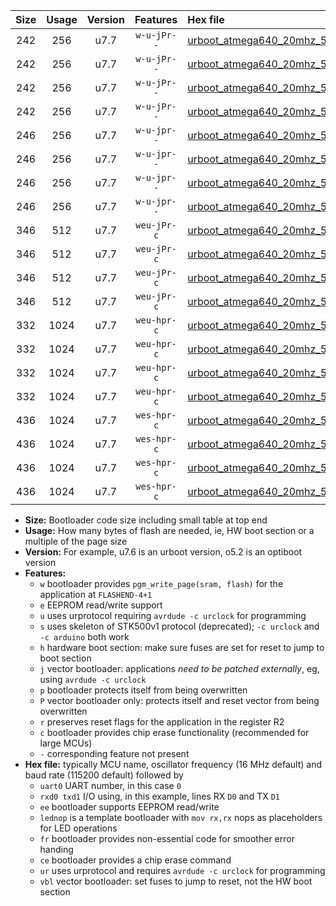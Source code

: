 |Size|Usage|Version|Features|Hex file|
|:-:|:-:|:-:|:-:|:--|
|242|256|u7.7|`w-u-jPr--`|[urboot_atmega640_20mhz_500000bps_uart0_rxe0_txe1_lednop_ur_vbl.hex](https://raw.githubusercontent.com/stefanrueger/urboot.hex/main/mcus/atmega640/fcpu_20mhz/500000_bps/urboot_atmega640_20mhz_500000bps_uart0_rxe0_txe1_lednop_ur_vbl.hex)|
|242|256|u7.7|`w-u-jPr--`|[urboot_atmega640_20mhz_500000bps_uart1_rxd2_txd3_lednop_ur_vbl.hex](https://raw.githubusercontent.com/stefanrueger/urboot.hex/main/mcus/atmega640/fcpu_20mhz/500000_bps/urboot_atmega640_20mhz_500000bps_uart1_rxd2_txd3_lednop_ur_vbl.hex)|
|242|256|u7.7|`w-u-jPr--`|[urboot_atmega640_20mhz_500000bps_uart2_rxh0_txh1_lednop_ur_vbl.hex](https://raw.githubusercontent.com/stefanrueger/urboot.hex/main/mcus/atmega640/fcpu_20mhz/500000_bps/urboot_atmega640_20mhz_500000bps_uart2_rxh0_txh1_lednop_ur_vbl.hex)|
|242|256|u7.7|`w-u-jPr--`|[urboot_atmega640_20mhz_500000bps_uart3_rxj0_txj1_lednop_ur_vbl.hex](https://raw.githubusercontent.com/stefanrueger/urboot.hex/main/mcus/atmega640/fcpu_20mhz/500000_bps/urboot_atmega640_20mhz_500000bps_uart3_rxj0_txj1_lednop_ur_vbl.hex)|
|246|256|u7.7|`w-u-jpr--`|[urboot_atmega640_20mhz_500000bps_uart0_rxe0_txe1_lednop_fr_ur_vbl.hex](https://raw.githubusercontent.com/stefanrueger/urboot.hex/main/mcus/atmega640/fcpu_20mhz/500000_bps/urboot_atmega640_20mhz_500000bps_uart0_rxe0_txe1_lednop_fr_ur_vbl.hex)|
|246|256|u7.7|`w-u-jpr--`|[urboot_atmega640_20mhz_500000bps_uart1_rxd2_txd3_lednop_fr_ur_vbl.hex](https://raw.githubusercontent.com/stefanrueger/urboot.hex/main/mcus/atmega640/fcpu_20mhz/500000_bps/urboot_atmega640_20mhz_500000bps_uart1_rxd2_txd3_lednop_fr_ur_vbl.hex)|
|246|256|u7.7|`w-u-jpr--`|[urboot_atmega640_20mhz_500000bps_uart2_rxh0_txh1_lednop_fr_ur_vbl.hex](https://raw.githubusercontent.com/stefanrueger/urboot.hex/main/mcus/atmega640/fcpu_20mhz/500000_bps/urboot_atmega640_20mhz_500000bps_uart2_rxh0_txh1_lednop_fr_ur_vbl.hex)|
|246|256|u7.7|`w-u-jpr--`|[urboot_atmega640_20mhz_500000bps_uart3_rxj0_txj1_lednop_fr_ur_vbl.hex](https://raw.githubusercontent.com/stefanrueger/urboot.hex/main/mcus/atmega640/fcpu_20mhz/500000_bps/urboot_atmega640_20mhz_500000bps_uart3_rxj0_txj1_lednop_fr_ur_vbl.hex)|
|346|512|u7.7|`weu-jPr-c`|[urboot_atmega640_20mhz_500000bps_uart0_rxe0_txe1_ee_lednop_fr_ce_ur_vbl.hex](https://raw.githubusercontent.com/stefanrueger/urboot.hex/main/mcus/atmega640/fcpu_20mhz/500000_bps/urboot_atmega640_20mhz_500000bps_uart0_rxe0_txe1_ee_lednop_fr_ce_ur_vbl.hex)|
|346|512|u7.7|`weu-jPr-c`|[urboot_atmega640_20mhz_500000bps_uart1_rxd2_txd3_ee_lednop_fr_ce_ur_vbl.hex](https://raw.githubusercontent.com/stefanrueger/urboot.hex/main/mcus/atmega640/fcpu_20mhz/500000_bps/urboot_atmega640_20mhz_500000bps_uart1_rxd2_txd3_ee_lednop_fr_ce_ur_vbl.hex)|
|346|512|u7.7|`weu-jPr-c`|[urboot_atmega640_20mhz_500000bps_uart2_rxh0_txh1_ee_lednop_fr_ce_ur_vbl.hex](https://raw.githubusercontent.com/stefanrueger/urboot.hex/main/mcus/atmega640/fcpu_20mhz/500000_bps/urboot_atmega640_20mhz_500000bps_uart2_rxh0_txh1_ee_lednop_fr_ce_ur_vbl.hex)|
|346|512|u7.7|`weu-jPr-c`|[urboot_atmega640_20mhz_500000bps_uart3_rxj0_txj1_ee_lednop_fr_ce_ur_vbl.hex](https://raw.githubusercontent.com/stefanrueger/urboot.hex/main/mcus/atmega640/fcpu_20mhz/500000_bps/urboot_atmega640_20mhz_500000bps_uart3_rxj0_txj1_ee_lednop_fr_ce_ur_vbl.hex)|
|332|1024|u7.7|`weu-hpr-c`|[urboot_atmega640_20mhz_500000bps_uart0_rxe0_txe1_ee_lednop_fr_ce_ur.hex](https://raw.githubusercontent.com/stefanrueger/urboot.hex/main/mcus/atmega640/fcpu_20mhz/500000_bps/urboot_atmega640_20mhz_500000bps_uart0_rxe0_txe1_ee_lednop_fr_ce_ur.hex)|
|332|1024|u7.7|`weu-hpr-c`|[urboot_atmega640_20mhz_500000bps_uart1_rxd2_txd3_ee_lednop_fr_ce_ur.hex](https://raw.githubusercontent.com/stefanrueger/urboot.hex/main/mcus/atmega640/fcpu_20mhz/500000_bps/urboot_atmega640_20mhz_500000bps_uart1_rxd2_txd3_ee_lednop_fr_ce_ur.hex)|
|332|1024|u7.7|`weu-hpr-c`|[urboot_atmega640_20mhz_500000bps_uart2_rxh0_txh1_ee_lednop_fr_ce_ur.hex](https://raw.githubusercontent.com/stefanrueger/urboot.hex/main/mcus/atmega640/fcpu_20mhz/500000_bps/urboot_atmega640_20mhz_500000bps_uart2_rxh0_txh1_ee_lednop_fr_ce_ur.hex)|
|332|1024|u7.7|`weu-hpr-c`|[urboot_atmega640_20mhz_500000bps_uart3_rxj0_txj1_ee_lednop_fr_ce_ur.hex](https://raw.githubusercontent.com/stefanrueger/urboot.hex/main/mcus/atmega640/fcpu_20mhz/500000_bps/urboot_atmega640_20mhz_500000bps_uart3_rxj0_txj1_ee_lednop_fr_ce_ur.hex)|
|436|1024|u7.7|`wes-hpr-c`|[urboot_atmega640_20mhz_500000bps_uart0_rxe0_txe1_ee_lednop_fr_ce.hex](https://raw.githubusercontent.com/stefanrueger/urboot.hex/main/mcus/atmega640/fcpu_20mhz/500000_bps/urboot_atmega640_20mhz_500000bps_uart0_rxe0_txe1_ee_lednop_fr_ce.hex)|
|436|1024|u7.7|`wes-hpr-c`|[urboot_atmega640_20mhz_500000bps_uart1_rxd2_txd3_ee_lednop_fr_ce.hex](https://raw.githubusercontent.com/stefanrueger/urboot.hex/main/mcus/atmega640/fcpu_20mhz/500000_bps/urboot_atmega640_20mhz_500000bps_uart1_rxd2_txd3_ee_lednop_fr_ce.hex)|
|436|1024|u7.7|`wes-hpr-c`|[urboot_atmega640_20mhz_500000bps_uart2_rxh0_txh1_ee_lednop_fr_ce.hex](https://raw.githubusercontent.com/stefanrueger/urboot.hex/main/mcus/atmega640/fcpu_20mhz/500000_bps/urboot_atmega640_20mhz_500000bps_uart2_rxh0_txh1_ee_lednop_fr_ce.hex)|
|436|1024|u7.7|`wes-hpr-c`|[urboot_atmega640_20mhz_500000bps_uart3_rxj0_txj1_ee_lednop_fr_ce.hex](https://raw.githubusercontent.com/stefanrueger/urboot.hex/main/mcus/atmega640/fcpu_20mhz/500000_bps/urboot_atmega640_20mhz_500000bps_uart3_rxj0_txj1_ee_lednop_fr_ce.hex)|

- **Size:** Bootloader code size including small table at top end
- **Usage:** How many bytes of flash are needed, ie, HW boot section or a multiple of the page size
- **Version:** For example, u7.6 is an urboot version, o5.2 is an optiboot version
- **Features:**
  + `w` bootloader provides `pgm_write_page(sram, flash)` for the application at `FLASHEND-4+1`
  + `e` EEPROM read/write support
  + `u` uses urprotocol requiring `avrdude -c urclock` for programming
  + `s` uses skeleton of STK500v1 protocol (deprecated); `-c urclock` and `-c arduino` both work
  + `h` hardware boot section: make sure fuses are set for reset to jump to boot section
  + `j` vector bootloader: applications *need to be patched externally*, eg, using `avrdude -c urclock`
  + `p` bootloader protects itself from being overwritten
  + `P` vector bootloader only: protects itself and reset vector from being overwritten
  + `r` preserves reset flags for the application in the register R2
  + `c` bootloader provides chip erase functionality (recommended for large MCUs)
  + `-` corresponding feature not present
- **Hex file:** typically MCU name, oscillator frequency (16 MHz default) and baud rate (115200 default) followed by
  + `uart0` UART number, in this case `0`
  + `rxd0 txd1` I/O using, in this example, lines RX `D0` and TX `D1`
  + `ee` bootloader supports EEPROM read/write
  + `lednop` is a template bootloader with `mov rx,rx` nops as placeholders for LED operations
  + `fr` bootloader provides non-essential code for smoother error handing
  + `ce` bootloader provides a chip erase command
  + `ur` uses urprotocol and requires `avrdude -c urclock` for programming
  + `vbl` vector bootloader: set fuses to jump to reset, not the HW boot section
